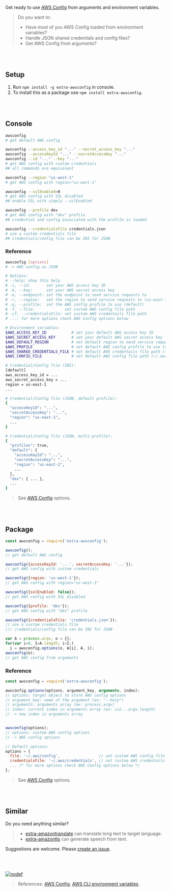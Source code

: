 Get ready to use [AWS Config] from arguments and environment variables.
> Do you want to:
> - Have most of you AWS Config loaded from environment variables?
> - Handle JSON shared credentials and config files?
> - Get AWS Config from arguments?

<br>
<br>


## Setup

1. Run `npm install -g extra-awsconfig` in console.
2. To install this as a package use `npm install extra-awsconfig`.

<br>
<br>


## Console

```bash
awsconfig
# get default AWS config

awsconfig --access_key_id "..." --secret_access_key "..."
awsconfig --accessKeyId "..." --secretAccessKey "..."
awsconfig --id "..." --key "..."
# get AWS config with custom credentials
## all commands are equivalent

awsconfig --region "us-west-1"
# get AWS config with region="us-west-1"

awsconfig --sslEnabled=0
# get AWS config with SSL disabled
## enable SSL with simply --sslEnabled

awsconfig --profile dev
# get AWS config with "dev" profile
## credential and config associated with the profile is loaded

awsconfig --credentialsFile credentials.json
# use a custom credentials file
## credentials/config file can be INI for JSON
```


### Reference

```bash
awsconfig [options]
# -> AWS config as JSON

# Options:
# --help: show this help
# -i, --id:       set your AWS access key ID
# -k, --key:      set your AWS secret access key
# -e, --endpoint: set the endpoint to send service requests to
# -r, --region:   set the region to send service requests to (us-east-1)
# -p, --profile:  set the AWS config profile to use (default)
# -f, --file:             set custom AWS config file path
# -cf, --credentialsFile: set custom AWS credentails file path
# ...: for more options check AWS Config options below

# Environment variables:
$AWS_ACCESS_KEY_ID           # set your default AWS access key ID
$AWS_SECRET_ACCESS_KEY       # set your default AWS secret access key
$AWS_DEFAULT_REGION          # set default region to send service requests to (us-east-1)
$AWS_PROFILE                 # set default AWS config profile to use (default)
$AWS_SHARED_CREDENTIALS_FILE # set default AWS credentails file path (~/.aws/credentials)
$AWS_CONFIG_FILE             # set default AWS config file path (~/.aws/config)

# Credential/Config file (INI):
[default]
aws_access_key_id = ...
aws_secret_access_key = ...
region = us-east-1
...

# Credential/Config file (JSON, default profile):
{
  "accessKeyId": "...",
  "secretAccessKey": "...",
  "region": "us-east-1",
  ...
}

# Credential/Config file (JSON, multi-profile):
{
  "profiles": true,
  "default": {
    "accessKeyId": "...",
    "secretAccessKey": "...",
    "region": "us-east-1",
    ...
  },
  "dev": { ... },
  ...
}
```
> See [AWS Config] options.

<br>
<br>


## Package

```javascript
const awsconfig = require('extra-awsconfig');

awsconfig();
// get default AWS config

awsconfig({accessKeyId: '...', secretAccessKey: '...'});
// get AWS config with custom credentials

awsconfig({region: 'us-west-1'});
// get AWS config with region="us-west-1"

awsconfig({sslEnabled: false});
// get AWS config with SSL disabled

awsconfig({profile: 'dev'});
// get AWS config with "dev" profile

awsconfig({credentialsFile: 'credentials.json'});
// use a custom credentials file
/// credentials/config file can be INI for JSON

var A = process.argv, o = {};
for(var i=0, I=A.length; i<I;)
  i = awsconfig.options(o, A[i], A, i);
awsconfig(o);
// get AWS config from arguments
```


### Reference

```javascript
const awsconfig = require('extra-awsconfig');

awsconfig.options(options, argument_key, arguments, index);
// options: target object to store AWS config options
// argument_key: name of the argument (ex: "--help")
// arguments: arguments array (ex: process.argv)
// index: current index in arguments array (ex: i=2...args.length)
// -> new index in arguments array


awsconfig(options);
// options: custom AWS config options
// -> AWS config options

// Default options:
options = {
  file: '~/.aws/config',                 // set custom AWS config file path
  credentialsFile: '~/.aws/credentials', // set custom AWS credentails file path
  ... /* for more options check AWS Config options below */
};
```
> See [AWS Config] options.

<br>
<br>


## Similar

Do you need anything similar?
> - [extra-amazontranslate] can translate long text to target language.
> - [extra-amazontts] can generate speech from text.

Suggestions are welcome. Please [create an issue].

<br>
<br>


[![nodef](https://i.imgur.com/eO4zcjv.jpg)](https://nodef.github.io)
> References: [AWS Config], [AWS CLI environment variables].

[AWS Config]: https://docs.aws.amazon.com/AWSJavaScriptSDK/latest/AWS/Config.html#constructor_details
[extra-amazontranslate]: https://www.npmjs.com/package/extra-amazontranslate
[extra-amazontts]: https://www.npmjs.com/package/extra-amazontts
[create an issue]: https://github.com/nodef/extra-awsconfig/issues
[AWS CLI environment variables]: https://docs.aws.amazon.com/cli/latest/userguide/cli-configure-envvars.html
